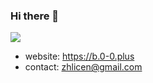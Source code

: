 ### Hi there 👋
![](https://komarev.com/ghpvc/?username=zhlicen)
- website: https://b.0-0.plus
- contact: [zhlicen@gmail.com](mailto:zhlicen@gmail.com)

<!--
**zhlicen/zhlicen** is a ✨ _special_ ✨ repository because its `README.md` (this file) appears on your GitHub profile.

Here are some ideas to get you started:

- 🔭 I’m currently working on ...
- 🌱 I’m currently learning ...
- 👯 I’m looking to collaborate on ...
- 🤔 I’m looking for help with ...
- 💬 Ask me about ...
- 📫 How to reach me: ...
- 😄 Pronouns: ...
- ⚡ Fun fact: ...
-->
